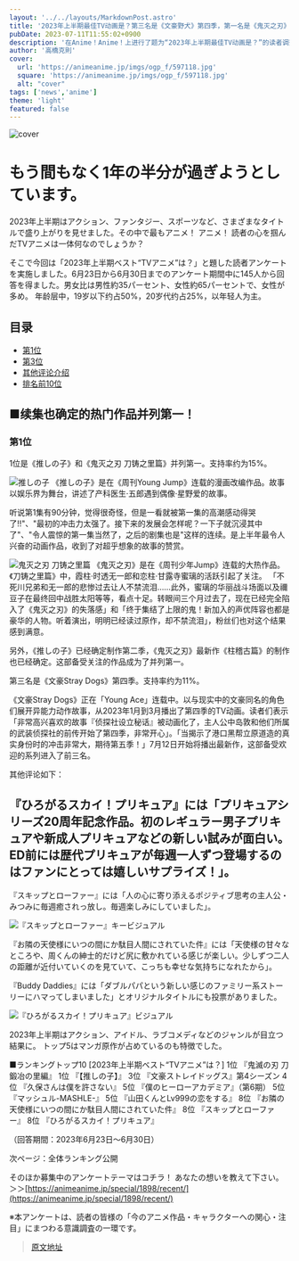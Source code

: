 ```yaml
---
layout: '../../layouts/MarkdownPost.astro'
title: '2023年上半期最佳TV动画是？第三名是《文豪野犬》第四季，第一名是《鬼灭之刃》和《推的孩子》并列第一！'
pubDate: 2023-07-11T11:55:02+0900
description: '在Anime！Anime！上进行了题为“2023年上半期最佳TV动画是？”的读者调查。现在公布结果。'
author: '高橋克則'
cover:
  url: 'https://animeanime.jp/imgs/ogp_f/597118.jpg'
  square: 'https://animeanime.jp/imgs/ogp_f/597118.jpg'
  alt: "cover"
tags: ['news','anime']
theme: 'light'
featured: false
---
```


![cover](https://animeanime.jp/imgs/ogp_f/597118.jpg)

# もう間もなく1年の半分が過ぎようとしています。

2023年上半期はアクション、ファンタジー、スポーツなど、さまざまなタイトルで盛り上がりを見せました。その中で最もアニメ！ アニメ！ 読者の心を掴んだTVアニメは一体何なのでしょうか？

そこで今回は「2023年上半期ベスト“TVアニメ”は？」と題した読者アンケートを実施しました。6月23日から6月30日までのアンケート期間中に145人から回答を得ました。男女比は男性約35パーセント、女性約65パーセントで、女性が多め。
年龄层中，19岁以下约占50%，20岁代约占25%，以年轻人为主。 

## 目录
- [第1位](#list01)
- [第3位](#list02)
- [其他评论介绍](#list03)
- [排名前10位](#list04)

## ■续集也确定的热门作品并列第一！
### 第1位
1位是《推しの子》和《鬼灭之刃 刀铸之里篇》并列第一。支持率约为15%。

![推しの子](https://animeanime.jp/imgs/zoom/597116.jpg)
《推しの子》是在《周刊Young Jump》连载的漫画改编作品。故事以娱乐界为舞台，讲述了产科医生·五郎遇到偶像·星野爱的故事。

听说第1集有90分钟，觉得很奇怪，但是一看就被第一集的高潮感动得哭了!!"、"最初的冲击力太强了。接下来的发展会怎样呢？一下子就沉浸其中了"、"令人震惊的第一集当然了，之后的剧集也是"这样的连续。是上半年最令人兴奋的动画作品，收到了对超乎想象的故事的赞赏。

![鬼灭之刃 刀铸之里篇](https://animeanime.jp/imgs/zoom/597117.jpg)
《鬼灭之刃》是在《周刊少年Jump》连载的大热作品。《刀铸之里篇》中，霞柱·时透无一郎和恋柱·甘露寺蜜璃的活跃引起了关注。
「不死川兄弟和无一郎的悲惨过去让人不禁流泪……此外，蜜璃的华丽战斗场面以及禰豆子在最终回中战胜太阳等等，看点十足。转眼间三个月过去了，现在已经完全陷入了《鬼灭之刃》的失落感」和「终于集结了上限的鬼！新加入的声优阵容也都是豪华的人物。听着演出，明明已经读过原作，却不禁流泪」，粉丝们也对这个结果感到满意。

另外，《推しの子》已经确定制作第二季，《鬼灭之刃》最新作《柱稽古篇》的制作也已经确定。这部备受关注的作品成为了并列第一。

第三名是《文豪Stray Dogs》第四季。支持率约为11%。

《文豪Stray Dogs》正在「Young Ace」连载中。以与现实中的文豪同名的角色们展开异能力动作故事，从2023年1月到3月播出了第四季的TV动画。读者们表示「非常高兴喜欢的故事『侦探社设立秘话』被动画化了，主人公中岛敦和他们所属的武装侦探社的前传开始了第四季，非常开心」。「当揭示了港口黑帮立原道造的真实身份时的冲击非常大，期待第五季！」7月12日开始将播出最新作，这部备受欢迎的系列进入了前三名。

其他评论如下：
## 『ひろがるスカイ！プリキュア』には「プリキュアシリーズ20周年記念作品。初のレギュラー男子プリキュアや新成人プリキュアなどの新しい試みが面白い。ED前には歴代プリキュアが毎週一人ずつ登場するのはファンにとっては嬉しいサプライズ！」。

『スキップとローファー』には「人の心に寄り添えるポジティブ思考の主人公・みつみに毎週癒されっ放し。毎週楽しみにしていました」。

![『スキップとローファー』キービジュアル](https://animeanime.jp/imgs/zoom/597120.jpg)

『お隣の天使様にいつの間にか駄目人間にされていた件』には「天使様の甘々なところや、周くんの紳士的だけど尻に敷かれている感じが楽しい。少しずつ二人の距離が近付いていくのを見ていて、こっちも幸せな気持ちになれたから」。

『Buddy Daddies』には「ダブルパパという新しい感じのファミリー系ストーリーにハマってしまいました」とオリジナルタイトルにも投票がありました。

![『ひろがるスカイ！プリキュア』ビジュアル](https://animeanime.jp/imgs/zoom/597119.jpg)

2023年上半期はアクション、アイドル、ラブコメディなどのジャンルが目立つ結果に。 トップ5はマンガ原作が占めているのも特徴でした。 

■ランキングトップ10
[2023年上半期ベスト“TVアニメ”は？]
1位 『鬼滅の刃 刀鍛冶の里編』
1位 『【推しの子】』
3位 『文豪ストレイドッグス』第4シーズン
4位 『久保さんは僕を許さない』
5位 『僕のヒーローアカデミア』（第6期）
5位 『マッシュル-MASHLE-』
5位 『山田くんとLv999の恋をする』
8位 『お隣の天使様にいつの間にか駄目人間にされていた件』
8位 『スキップとローファー』
8位 『ひろがるスカイ！プリキュア』

（回答期間：2023年6月23日～6月30日）

次ページ：全体ランキング公開

そのほか募集中のアンケートテーマはコチラ！ あなたの想いを教えて下さい。 ＞＞[https://animeanime.jp/special/1898/recent/](https://animeanime.jp/special/1898/recent/)

※本アンケートは、読者の皆様の「今のアニメ作品・キャラクターへの関心・注目」にまつわる意識調査の一環です。

>[原文地址](https://animeanime.jp/article/2023/07/11/78518.html)  